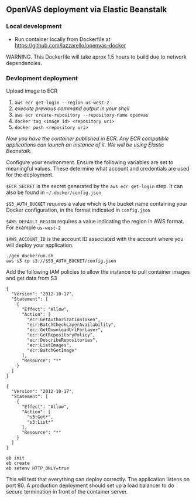 ## OpenVAS deployment via Elastic Beanstalk

### Local development

* Run container locally from Dockerfile at https://github.com/lazzarello/openvas-docker

WARNING. This Dockerfile will take aprox 1.5 hours to build due to
network dependencies.

### Devlopment deployment

Upload image to ECR  

1. `aws ecr get-login --region us-west-2`
1. _execute previous command output in your shell_
1. `aws ecr create-repository --repository-name openvas`
1. `docker tag <image id> <repository uri>`
1. `docker push <repository uri>`

_Now you have the container published in ECR. Any ECR compatible
applications can launch an instance of it. We will be using Elastic
Beanstalk._

Configure your environment. Ensure the following variables are set to
meaningful values. These determine what account and credentials are used
for the deployment.

`$ECR_SECRET` is the secret generated by the `aws ecr get-login` step.
It can also be found in `~/.docker/config.json`

`$S3_AUTH_BUCKET` requires a value which is the bucket name containing
your Docker configuration, in the format indicated in `config.json`

`$AWS_DEFAULT_REGION` requires a value indicating the region in AWS
format. For example `us-west-2`

`$AWS_ACCOUNT_ID` is the account ID associated with the account where
you will deploy your application. 

`./gen_dockerrun.sh`  
`aws s3 cp s3://$S3_AUTH_BUCKET/config.json`  

Add the following IAM policies to allow the instance to pull container
images and get data from S3

```
{
  "Version": "2012-10-17",
  "Statement": [
    {
      "Effect": "Allow",
      "Action": [
        "ecr:GetAuthorizationToken",
        "ecr:BatchCheckLayerAvailability",
        "ecr:GetDownloadUrlForLayer",
        "ecr:GetRepositoryPolicy",
        "ecr:DescribeRepositories",
        "ecr:ListImages",
        "ecr:BatchGetImage"
      ],
      "Resource": "*"
    }
  ]
}
```

```
{
  "Version": "2012-10-17",
  "Statement": [
    {
      "Effect": "Allow",
      "Action": [
        "s3:Get*",
        "s3:List*"
      ],
      "Resource": "*"
    }
  ]
}
```

`eb init`  
`eb create`  
`eb setenv HTTP_ONLY=true`  

This will test that everything can deploy correctly. The application
listens on port 80. A production deployment should set up a load
balancer to do secure termination in front of the container server.
